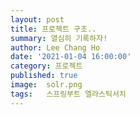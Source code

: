 ```yaml
---
layout: post
title: 프로젝트 구조..
summary: 열심히 기록하자!
author: Lee Chang Ho
date: '2021-01-04 16:00:00'
category: 프로젝트
published: true
image:  solr.png
tags:   스프링부트 엘라스틱서치
---
```

<!--stackedit_data:
eyJoaXN0b3J5IjpbNTczNTQxNjU1XX0=
-->